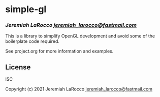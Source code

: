 # simple-gl
### _Jeremiah LaRocco <jeremiah_larocco@fastmail.com>_

This is a library to simplify OpenGL development and avoid some of the boilerplate code required.

See project.org for more information and examples.

## License

ISC

Copyright (c) 2021 Jeremiah LaRocco <jeremiah_larocco@fastmail.com>


